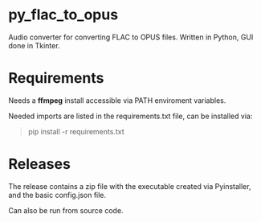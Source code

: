 # py_flac_to_opus
Audio converter for converting FLAC to OPUS files.
Written in Python, GUI done in Tkinter.

# Requirements
Needs a <b>ffmpeg</b> install accessible via PATH enviroment variables.

Needed imports are listed in the requirements.txt file, can be installed via:
> pip install -r requirements.txt

# Releases
The release contains a zip file with the executable created via Pyinstaller, and the basic config.json file.

Can also be run from source code.
